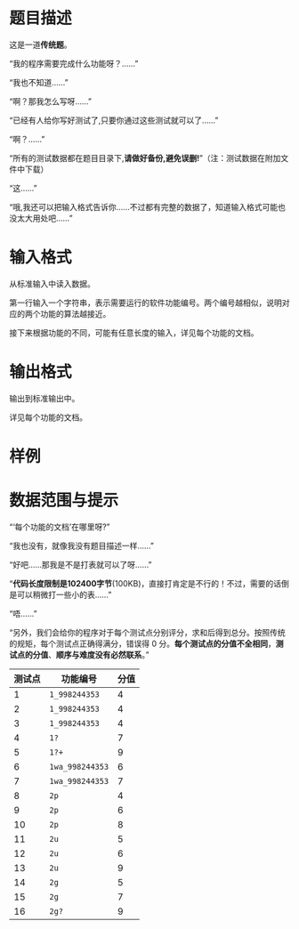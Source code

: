 
# 题目描述

这是一道**传统题**。


“我的程序需要完成什么功能呀？……”

“我也不知道……”

“啊？那我怎么写呀……”

“已经有人给你写好测试了,只要你通过这些测试就可以了……”

“啊？……”

“所有的测试数据都在题目目录下,**请做好备份,避免误删!**”（注：测试数据在附加文件中下载）

“这……”

“哦,我还可以把输入格式告诉你……不过都有完整的数据了，知道输入格式可能也没太大用处吧……”

# 输入格式

从标准输入中读入数据。

第一行输入一个字符串，表示需要运行的软件功能编号。两个编号越相似，说明对应的两个功能的算法越接近。

接下来根据功能的不同，可能有任意长度的输入，详见每个功能的文档。

# 输出格式

输出到标准输出中。

详见每个功能的文档。

# 样例



# 数据范围与提示

“‘每个功能的文档’在哪里呀?”

“我也没有，就像我没有题目描述一样……”

“好吧……那我是不是打表就可以了呀……”

“**代码长度限制是$\mathbf{102400}$字节**($\text{100KB}$)，直接打肯定是不行的！不过，需要的话倒是可以稍微打一些小的表……”

“唔......”

“另外，我们会给你的程序对于每个测试点分别评分，求和后得到总分。按照传统的规矩，每个测试点正确得满分，错误得 $0$ 分。**每个测试点的分值不全相同**，**测试点的分值**、**顺序与难度没有必然联系**。”


| 测试点 | 功能编号        | 分值          |
| ------ | --------------- | ------------- |
| $1$    | `1_998244353`   | $4$<!--qaq--> |
| $2$    | `1_998244353`   | $4$<!--qwq--> |
| $3$    | `1_998244353`   | $4$<!--qvq--> |
| $4$    | `1?`            | $7$           |
| $5$    | `1?+`           | $9$           |
| $6$    | `1wa_998244353` | $6$           |
| $7$    | `1wa_998244353` | $7$           |
| $8$    | `2p`            | $4$           |
| $9$    | `2p`            | $6$           |
| $10$   | `2p`            | $8$           |
| $11$   | `2u`            | $5$           |
| $12$   | `2u`            | $6$           |
| $13$   | `2u`            | $9$           |
| $14$   | `2g`            | $5$           |
| $15$   | `2g`            | $7$           |
| $16$   | `2g?`           | $9$           |

